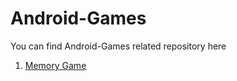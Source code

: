 # Android-Games
You can find Android-Games related repository here
<br>
1. <a href="https://github.com/sromku/memory-game">Memory Game</a>
